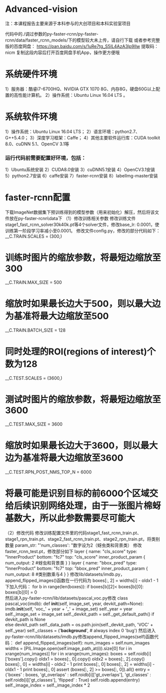 # Advanced-vision
注：本课程报告主要来源于本科参与的大创项目和本科实验室项目

代码中的./调过参数的py-faster-rcnn/py-faster-rcnn/data/faster_rcnn_models/下的模型较大未上传，请自行下载
或者参考完整版的百度网盘：
https://pan.baidu.com/s/1uRe7tg_S5IL4AzA3lp9Ilw 
提取码：nicm 
复制这段内容后打开百度网盘手机App，操作更方便哦

# 系统硬件环境
1）服务器：酷睿i7-6700HQ、NVIDIA GTX 1070 8G、内存8G，硬盘60G以上配置的高性能计算机。
2）操作系统：Ubuntu Linux 16.04 LTS 。
# 系统软件环境
1）操作系统：Ubuntu Linux 16.04 LTS；
2）语言环境：python2.7、G++5.4.0；
3）深度学习框架：Caffe；
4）其他主要软件运行库：CUDA toolkit 8.0、cuDNN 5.1、OpenCV 3.1等

### 运行代码前需要配置好环境，包括：
1）Ubuntu系统安装
2）CUDA8.0安装
3）cuDNN5.1安装
4）OpenCV3.1安装
5）python2.7安装
6）caffe安装
7）faster-rcnn安装
8）labelImg-master安装

# faster-rcnn配置
下载ImageNet数据集下预训练得到的模型参数（用来初始化）解压，然后将该文件放在py-faster-rcnn\data下
（1）修改训练相关参数
修改训练文件stage1_fast_rcnn_solver30k40k.pt等4个solver文件，修改base_lr: 0.0001，使训练第一阶段学习率减小至0.0001。
修改文件config.py，修改的部分代码如下：
__C.TRAIN.SCALES = (300,)
# 训练时图片的缩放参数，将最短边缩放至300
__C.TRAIN.MAX_SIZE = 500
# 缩放时如果最长边大于500，则以最大边为基准将最大边缩放至500
__C.TRAIN.BATCH_SIZE = 128
# 同时处理的ROI(regions of interest)个数为128
__C.TEST.SCALES = (3600,)
# 测试时图片的缩放参数，将最短边缩放至3600
__C.TEST.MAX_SIZE = 3600
# 缩放时如果最长边大于3600，则以最大边为基准将最大边缩放至3600
__C.TEST.RPN_POST_NMS_TOP_N = 6000
# 将最可能是识别目标的前6000个区域交给后续识别网络处理，由于一张图片棉蚜基数大，所以此参数需要尽可能大
（2）修改代码
修改训练配置文件里的代码stage1_fast_rcnn_train.pt、stage1_rpn_train.pt、stage2_fast_rcnn_train.pt、stage2_rpn_train.pt，将类别数量
param_str: "'num_classes': "数字设为2（蚜虫类和背景类）
修改faster_rcnn_test.pt，修改部分如下
layer {
  name: "cls_score"
  type: "InnerProduct"
  bottom: "fc7"
  top: "cls_score"
  inner_product_param {
    num_output: 2 #蚜虫和背景类
  }
}
layer {
  name: "bbox_pred"
  type: "InnerProduct"
  bottom: "fc7"
  top: "bbox_pred"
  inner_product_param {
    num_output: 8 #类别数乘与4
  }
}
修改lib/datasets/imdb.py，append_flipped_images()函数在一行代码为 boxes[:, 2] = widths[i] - oldx1 - 1下加入代码：
for b in range(len(boxes)):
  if boxes[b][2]< boxes[b][0]:
    boxes[b][0] = 0              
然后进入py-faster-rcnn/lib/datasets/pascal_voc.py修改
class pascal_voc(imdb):
    def __init__(self, image_set, year, devkit_path=None):
        imdb.__init__(self, 'voc_' + year + '_' + image_set)
        self._year = year
        self._image_set = image_set
        self._devkit_path = self._get_default_path() if devkit_path is None \
                            else devkit_path
        self._data_path = os.path.join(self._devkit_path, 'VOC' + self._year)
        self._classes = ('__background__', # always index 0
                         'bug')
然后进入py-faster-rcnn/lib/datasets/imdb.py修改append_flipped_images(self)函数代码：
def append_flipped_images(self):
        num_images = self.num_images
        widths = [PIL.Image.open(self.image_path_at(i)).size[0]
                  for i in xrange(num_images)]
        for i in xrange(num_images):
            boxes = self.roidb[i]['boxes'].copy()
            oldx1 = boxes[:, 0].copy()
            oldx2 = boxes[:, 2].copy()
            boxes[:, 0] = widths[i] - oldx2 - 1
            print boxes[:, 0]
            boxes[:, 2] = widths[i] - oldx1 - 1
            print boxes[:, 0]
            assert (boxes[:, 2] >= boxes[:, 0]).all()
            entry = {'boxes' : boxes,
                     'gt_overlaps' : self.roidb[i]['gt_overlaps'],
                     'gt_classes' : self.roidb[i]['gt_classes'],
                     'flipped' : True}
            self.roidb.append(entry)
        self._image_index = self._image_index * 2

